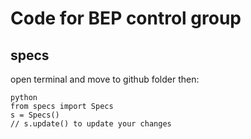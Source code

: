 # Code for BEP control group
## specs
open terminal and move to github folder then:
```
python
from specs import Specs
s = Specs()
// s.update() to update your changes
```
